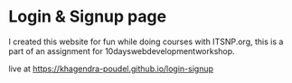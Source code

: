 # Login & Signup page

I created this website for fun while doing courses with ITSNP.org, this is a part of an assignment for 10dayswebdevelopmentworkshop.

live at https://khagendra-poudel.github.io/login-signup
